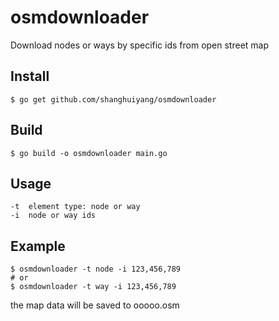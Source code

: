 # osmdownloader
Download nodes or ways by specific ids from open street map

## Install
```shell
$ go get github.com/shanghuiyang/osmdownloader
```

## Build
```shell
$ go build -o osmdownloader main.go
```

## Usage
```
-t  element type: node or way
-i  node or way ids
```

## Example
```shell
$ osmdownloader -t node -i 123,456,789
# or
$ osmdownloader -t way -i 123,456,789
```
the map data will be saved to ooooo.osm
